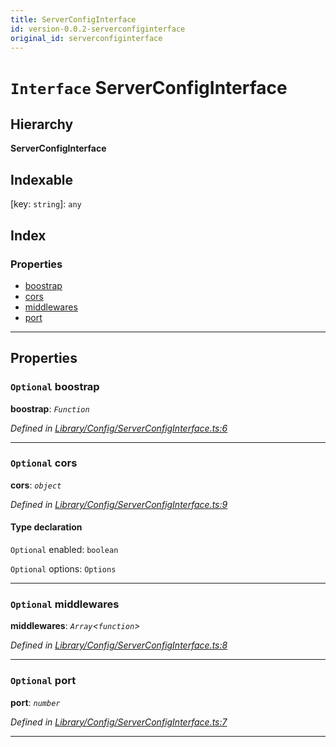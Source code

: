 ```yaml
---
title: ServerConfigInterface
id: version-0.0.2-serverconfiginterface
original_id: serverconfiginterface
---
```


# `Interface` ServerConfigInterface

## Hierarchy

**ServerConfigInterface**

## Indexable

\[key: `string`\]:&nbsp;`any`
## Index

### Properties

* [boostrap](serverconfiginterface#boostrap)
* [cors](serverconfiginterface#cors)
* [middlewares](serverconfiginterface#middlewares)
* [port](serverconfiginterface#port)

---

## Properties

<a id="boostrap"></a>

### `Optional` boostrap

**boostrap**: *`Function`*

*Defined in [Library/Config/ServerConfigInterface.ts:6](https://github.com/SpoonX/stix/blob/3f1f30e/src/Library/Config/ServerConfigInterface.ts#L6)*

___
<a id="cors"></a>

### `Optional` cors

**cors**: *`object`*

*Defined in [Library/Config/ServerConfigInterface.ts:9](https://github.com/SpoonX/stix/blob/3f1f30e/src/Library/Config/ServerConfigInterface.ts#L9)*

#### Type declaration

`Optional`  enabled: `boolean`

`Optional`  options: `Options`

___
<a id="middlewares"></a>

### `Optional` middlewares

**middlewares**: *`Array`<`function`>*

*Defined in [Library/Config/ServerConfigInterface.ts:8](https://github.com/SpoonX/stix/blob/3f1f30e/src/Library/Config/ServerConfigInterface.ts#L8)*

___
<a id="port"></a>

### `Optional` port

**port**: *`number`*

*Defined in [Library/Config/ServerConfigInterface.ts:7](https://github.com/SpoonX/stix/blob/3f1f30e/src/Library/Config/ServerConfigInterface.ts#L7)*

___


